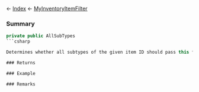 ← [Index](Api-Index) ← [MyInventoryItemFilter](Sandbox.ModAPI.Ingame.MyInventoryItemFilter)

### Summary

```csharp
private public AllSubTypes
```csharp

Determines whether all subtypes of the given item ID should pass this filter check.

### Returns

### Example

### Remarks

